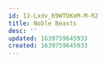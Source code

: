 ```yaml
---
id: 1J-Lxdv_K9WTOKeM-M-R2
title: Noble Beasts
desc: ''
updated: 1639759645933
created: 1639759645933
---
```



